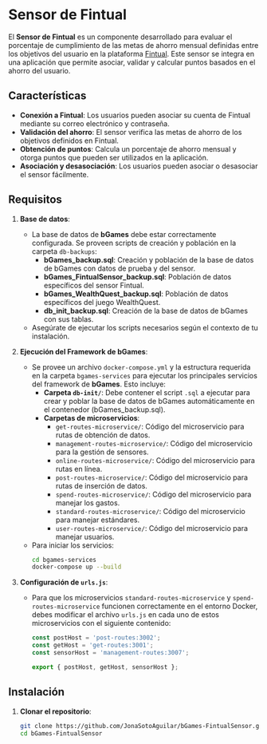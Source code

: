 # Sensor de Fintual

El **Sensor de Fintual** es un componente desarrollado para evaluar el porcentaje de cumplimiento de las metas de ahorro mensual definidas entre los objetivos del usuario en la plataforma [Fintual](https://fintual.cl). Este sensor se integra en una aplicación que permite asociar, validar y calcular puntos basados en el ahorro del usuario.

## Características

- **Conexión a Fintual**: Los usuarios pueden asociar su cuenta de Fintual mediante su correo electrónico y contraseña.
- **Validación del ahorro**: El sensor verifica las metas de ahorro de los objetivos definidos en Fintual.
- **Obtención de puntos**: Calcula un porcentaje de ahorro mensual y otorga puntos que pueden ser utilizados en la aplicación.
- **Asociación y desasociación**: Los usuarios pueden asociar o desasociar el sensor fácilmente.

## Requisitos

1. **Base de datos**:
   - La base de datos de **bGames** debe estar correctamente configurada. Se proveen scripts de creación y población en la carpeta `db-backups`:
     - **bGames_backup.sql**: Creación y población de la base de datos de bGames con datos de prueba y del sensor.
     - **bGames_FintualSensor_backup.sql**: Población de datos específicos del sensor Fintual.
     - **bGames_WealthQuest_backup.sql**: Población de datos específicos del juego WealthQuest.
     - **db_init_backup.sql**: Creación de la base de datos de bGames con sus tablas.
   - Asegúrate de ejecutar los scripts necesarios según el contexto de tu instalación.

2. **Ejecución del Framework de bGames**:
   - Se provee un archivo `docker-compose.yml` y la estructura requerida en la carpeta `bgames-services` para ejecutar los principales servicios del framework de **bGames**. Esto incluye:
     - **Carpeta `db-init/`**: Debe contener el script `.sql` a ejecutar para crear y poblar la base de datos de bGames automáticamente en el contenedor (bGames_backup.sql).
     - **Carpetas de microservicios**:
       - `get-routes-microservice/`: Código del microservicio para rutas de obtención de datos.
       - `management-routes-microservice/`: Código del microservicio para la gestión de sensores.
       - `online-routes-microservice/`: Código del microservicio para rutas en línea.
       - `post-routes-microservice/`: Código del microservicio para rutas de inserción de datos.
       - `spend-routes-microservice/`: Código del microservicio para manejar los gastos.
       - `standard-routes-microservice/`: Código del microservicio para manejar estándares.
       - `user-routes-microservice/`: Código del microservicio para manejar usuarios.
   - Para iniciar los servicios:
     ```bash
     cd bgames-services
     docker-compose up --build
     ```

3. **Configuración de `urls.js`**:
   - Para que los microservicios `standard-routes-microservice` y `spend-routes-microservice` funcionen correctamente en el entorno Docker, debes modificar el archivo `urls.js` en cada uno de estos microservicios con el siguiente contenido:
     ```javascript
     const postHost = 'post-routes:3002';
     const getHost = 'get-routes:3001';
     const sensorHost = 'management-routes:3007';

     export { postHost, getHost, sensorHost };
     ```

## Instalación

1. **Clonar el repositorio**:
   ```bash
   git clone https://github.com/JonaSotoAguilar/bGames-FintualSensor.git
   cd bGames-FintualSensor
